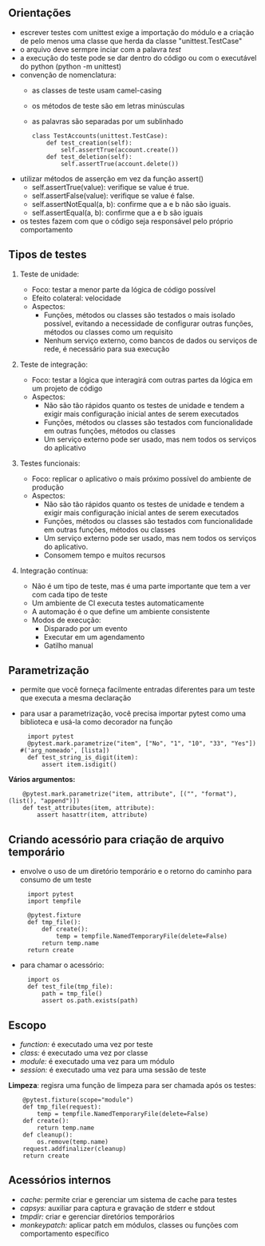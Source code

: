 ## Orientações

* escrever testes com unittest exige a importação do módulo e a criação de pelo menos uma classe que herda da classe "unittest.TestCase"
* o arquivo deve sermpre inciar com a palavra *test*
* a execução do teste pode se dar dentro do código ou com o executável do python (python -m unittest)
* convenção de nomenclatura:
  * as classes de teste usam camel-casing
  * os métodos de teste são em letras minúsculas
  * as palavras são separadas por um sublinhado

        class TestAccounts(unittest.TestCase):
            def test_creation(self):
                self.assertTrue(account.create())
            def test_deletion(self):
                self.assertTrue(account.delete())

* utilizar métodos de asserção em vez da função assert()
  * self.assertTrue(value): verifique se value é true.
  * self.assertFalse(value): verifique se value é false.
  * self.assertNotEqual(a, b): confirme que a e b não são iguais.
  * self.assertEqual(a, b): confirme que a e b são iguais
* os testes fazem com que o código seja responsável pelo próprio comportamento

## Tipos de testes

1. Teste de unidade:
    * Foco: testar a menor parte da lógica de código possível
    * Efeito colateral: velocidade
    * Aspectos:
        * Funções, métodos ou classes são testados o mais isolado possível, evitando a necessidade de configurar outras funções, métodos ou classes como um requisito
        * Nenhum serviço externo, como bancos de dados ou serviços de rede, é necessário para sua execução

2. Teste de integração:
    * Foco: testar a lógica que interagirá com outras partes da lógica em um projeto de código
    * Aspectos:
        * Não são tão rápidos quanto os testes de unidade e tendem a exigir mais configuração inicial antes de serem executados
        * Funções, métodos ou classes são testados com funcionalidade em outras funções, métodos ou classes
        * Um serviço externo pode ser usado, mas nem todos os serviços do aplicativo

3. Testes funcionais:
    * Foco: replicar o aplicativo o mais próximo possível do ambiente de produção
    * Aspectos:
        * Não são tão rápidos quanto os testes de unidade e tendem a exigir mais configuração inicial antes de serem executados
        * Funções, métodos ou classes são testados com funcionalidade em outras funções, métodos ou classes
        * Um serviço externo pode ser usado, mas nem todos os serviços do aplicativo.
        * Consomem tempo e muitos recursos

4. Integração contínua:
    * Não é um tipo de teste, mas é uma parte importante que tem a ver com cada tipo de teste
    * Um ambiente de CI executa testes automaticamente
    * A automação é o que define um ambiente consistente
    * Modos de execução:
        * Disparado por um evento
        * Executar em um agendamento
        * Gatilho manual

## Parametrização

* permite que você forneça facilmente entradas diferentes para um teste que executa a mesma declaração
* para usar a parametrização, você precisa importar pytest como uma biblioteca e usá-la como decorador na função

        import pytest   
        @pytest.mark.parametrize("item", ["No", "1", "10", "33", "Yes"])   #('arg_nomeado', [lista])
        def test_string_is_digit(item):
            assert item.isdigit()

**Vários argumentos:**

        @pytest.mark.parametrize("item, attribute", [("", "format"), (list(), "append")])
        def test_attributes(item, attribute):
            assert hasattr(item, attribute)

## Criando acessório para criação de arquivo temporário

* envolve o uso de um diretório temporário e o retorno do caminho para consumo de um teste

        import pytest
        import tempfile

        @pytest.fixture
        def tmp_file():
            def create():
                temp = tempfile.NamedTemporaryFile(delete=False)
            return temp.name
        return create   

* para chamar o acessório:

        import os
        def test_file(tmp_file):
            path = tmp_file()
            assert os.path.exists(path)

## Escopo

* *function:* é executado uma vez por teste
* *class:* é executado uma vez por classe
* *module:* é executado uma vez para um módulo
* *session:* é executado uma vez para uma sessão de teste

**Limpeza**: regisra uma função de limpeza para ser chamada após os testes:

        @pytest.fixture(scope="module")
        def tmp_file(request):
            temp = tempfile.NamedTemporaryFile(delete=False)
        def create():
            return temp.name
        def cleanup():
            os.remove(temp.name)
        request.addfinalizer(cleanup)
        return create

## Acessórios internos

* *cache:* permite criar e gerenciar um sistema de cache para testes
* *capsys:* auxiliar para captura e gravação de stderr e stdout
* *tmpdir:* criar e gerenciar diretórios temporários
* *monkeypatch:* aplicar patch em módulos, classes ou funções com comportamento específico